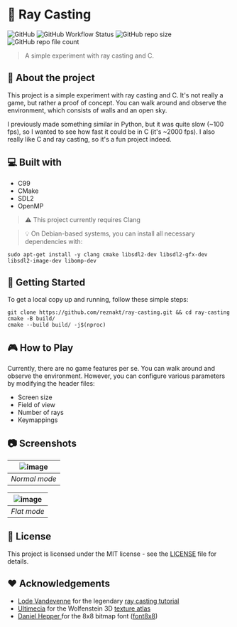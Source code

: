 # 🚀 Ray Casting

![GitHub](https://img.shields.io/github/license/reznakt/ray-casting)
![GitHub Workflow Status](https://img.shields.io/github/actions/workflow/status/reznakt/ray-casting/build.yml)
![GitHub repo size](https://img.shields.io/github/repo-size/reznakt/ray-casting)
![GitHub repo file count](https://img.shields.io/github/directory-file-count/reznakt/ray-casting)

> A simple experiment with ray casting and C.

## 🤔 About the project

This project is a simple experiment with ray casting and C. It's not really a game, but rather a proof of concept. You
can walk around and observe the environment, which consists of walls and an open sky.

I previously made something similar in Python, but it was quite slow (~100 fps), so I wanted to see how fast it could be
in C (it's ~2000 fps). I also really like C and ray casting, so it's a fun project indeed.

## 💻 Built with

- C99
- CMake
- SDL2
- OpenMP

> ⚠️ This project currently requires Clang

> 💡 On Debian-based systems, you can install all necessary dependencies with:

```shell
sudo apt-get install -y clang cmake libsdl2-dev libsdl2-gfx-dev libsdl2-image-dev libomp-dev
```

## 🚀 Getting Started

To get a local copy up and running, follow these simple steps:

```shell
git clone https://github.com/reznakt/ray-casting.git && cd ray-casting
cmake -B build/
cmake --build build/ -j$(nproc)
```

## 🎮 How to Play

Currently, there are no game features per se. You can walk around and observe the environment. However, you can
configure various parameters by modifying the header files:

- Screen size
- Field of view
- Number of rays
- Keymappings

## 📷 Screenshots

| ![image](https://github.com/reznakt/ray-casting/assets/56887011/b96d28c1-583f-4580-ab50-ed8af8d3f436) |
|:-----------------------------------------------------------------------------------------------------:| 
|                                             *Normal mode*                                             |

| ![image](https://github.com/reznakt/ray-casting/assets/56887011/41866d32-3a4d-4f0b-92db-74393efa8e9d) |
|:-----------------------------------------------------------------------------------------------------:| 
|                                              *Flat mode*                                              |

## 📝 License

This project is licensed under the MIT license - see the [LICENSE](LICENSE) file for details.

## ❤️ Acknowledgements

- [Lode Vandevenne](https://github.com/lvandeve) for the
  legendary [ray casting tutorial](http://lodev.org/cgtutor/raycasting.html)
- [Ultimecia](https://www.textures-resource.com/submitter/Ultimecia/) for the Wolfenstein 3D [texture atlas](https://www.textures-resource.com/pc_computer/wolf3d/texture/1375/)
- [Daniel Hepper ](https://github.com/dhepper) for the 8x8 bitmap font ([font8x8](https://github.com/dhepper/font8x8))

